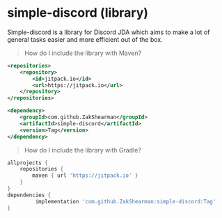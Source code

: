 # simple-discord (library)

Simple-discord is a library for Discord JDA which aims to make a lot of general tasks easier and more efficient out of the box.

> How do I include the library with Maven?
```xml
<repositories>
	<repository>
	    <id>jitpack.io</id>
	    <url>https://jitpack.io</url>
	</repository>
</repositories>
```
```xml
<dependency>
    <groupId>com.github.ZakShearman</groupId>
    <artifactId>simple-discord</artifactId>
    <version>Tag</version>
</dependency>
  ```

> How do I include the library with Gradle?
```gradle
allprojects {
    repositories {
	    maven { url 'https://jitpack.io' }
    }
}
dependencies {
         implementation 'com.github.ZakShearman:simple-discord:Tag'
}
```
